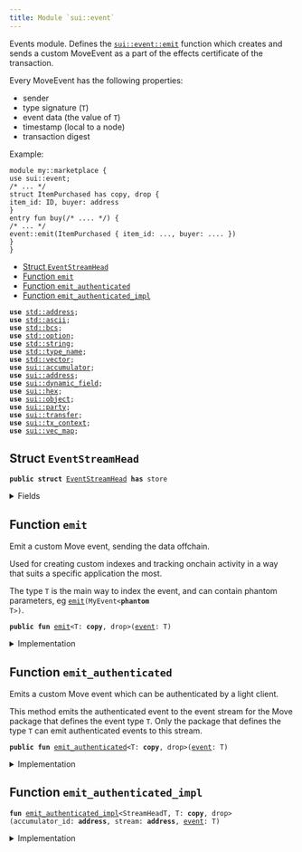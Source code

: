 ```yaml
---
title: Module `sui::event`
---
```


Events module. Defines the <code><a href="../sui/event.md#sui_event_emit">sui::event::emit</a></code> function which
creates and sends a custom MoveEvent as a part of the effects
certificate of the transaction.

Every MoveEvent has the following properties:
- sender
- type signature (<code>T</code>)
- event data (the value of <code>T</code>)
- timestamp (local to a node)
- transaction digest

Example:
```
module my::marketplace {
use sui::event;
/* ... */
struct ItemPurchased has copy, drop {
item_id: ID, buyer: address
}
entry fun buy(/* .... */) {
/* ... */
event::emit(ItemPurchased { item_id: ..., buyer: .... })
}
}
```


-  [Struct `EventStreamHead`](#sui_event_EventStreamHead)
-  [Function `emit`](#sui_event_emit)
-  [Function `emit_authenticated`](#sui_event_emit_authenticated)
-  [Function `emit_authenticated_impl`](#sui_event_emit_authenticated_impl)


<pre><code><b>use</b> <a href="../std/address.md#std_address">std::address</a>;
<b>use</b> <a href="../std/ascii.md#std_ascii">std::ascii</a>;
<b>use</b> <a href="../std/bcs.md#std_bcs">std::bcs</a>;
<b>use</b> <a href="../std/option.md#std_option">std::option</a>;
<b>use</b> <a href="../std/string.md#std_string">std::string</a>;
<b>use</b> <a href="../std/type_name.md#std_type_name">std::type_name</a>;
<b>use</b> <a href="../std/vector.md#std_vector">std::vector</a>;
<b>use</b> <a href="../sui/accumulator.md#sui_accumulator">sui::accumulator</a>;
<b>use</b> <a href="../sui/address.md#sui_address">sui::address</a>;
<b>use</b> <a href="../sui/dynamic_field.md#sui_dynamic_field">sui::dynamic_field</a>;
<b>use</b> <a href="../sui/hex.md#sui_hex">sui::hex</a>;
<b>use</b> <a href="../sui/object.md#sui_object">sui::object</a>;
<b>use</b> <a href="../sui/party.md#sui_party">sui::party</a>;
<b>use</b> <a href="../sui/transfer.md#sui_transfer">sui::transfer</a>;
<b>use</b> <a href="../sui/tx_context.md#sui_tx_context">sui::tx_context</a>;
<b>use</b> <a href="../sui/vec_map.md#sui_vec_map">sui::vec_map</a>;
</code></pre>



<a name="sui_event_EventStreamHead"></a>

## Struct `EventStreamHead`



<pre><code><b>public</b> <b>struct</b> <a href="../sui/event.md#sui_event_EventStreamHead">EventStreamHead</a> <b>has</b> store
</code></pre>



<details>
<summary>Fields</summary>


<dl>
<dt>
<code>mmr: vector&lt;vector&lt;u8&gt;&gt;</code>
</dt>
<dd>
 Merkle Mountain Range of all events in the stream.
</dd>
<dt>
<code>checkpoint_seq: u64</code>
</dt>
<dd>
 Checkpoint sequence number at which the event stream was written.
</dd>
<dt>
<code>num_events: u64</code>
</dt>
<dd>
 Number of events in the stream.
</dd>
</dl>


</details>

<a name="sui_event_emit"></a>

## Function `emit`

Emit a custom Move event, sending the data offchain.

Used for creating custom indexes and tracking onchain
activity in a way that suits a specific application the most.

The type <code>T</code> is the main way to index the event, and can contain
phantom parameters, eg <code><a href="../sui/event.md#sui_event_emit">emit</a>(MyEvent&lt;<b>phantom</b> T&gt;)</code>.


<pre><code><b>public</b> <b>fun</b> <a href="../sui/event.md#sui_event_emit">emit</a>&lt;T: <b>copy</b>, drop&gt;(<a href="../sui/event.md#sui_event">event</a>: T)
</code></pre>



<details>
<summary>Implementation</summary>


<pre><code><b>public</b> <b>native</b> <b>fun</b> <a href="../sui/event.md#sui_event_emit">emit</a>&lt;T: <b>copy</b> + drop&gt;(<a href="../sui/event.md#sui_event">event</a>: T);
</code></pre>



</details>

<a name="sui_event_emit_authenticated"></a>

## Function `emit_authenticated`

Emits a custom Move event which can be authenticated by a light client.

This method emits the authenticated event to the event stream for the Move package that
defines the event type <code>T</code>.
Only the package that defines the type <code>T</code> can emit authenticated events to this stream.


<pre><code><b>public</b> <b>fun</b> <a href="../sui/event.md#sui_event_emit_authenticated">emit_authenticated</a>&lt;T: <b>copy</b>, drop&gt;(<a href="../sui/event.md#sui_event">event</a>: T)
</code></pre>



<details>
<summary>Implementation</summary>


<pre><code><b>public</b> <b>fun</b> <a href="../sui/event.md#sui_event_emit_authenticated">emit_authenticated</a>&lt;T: <b>copy</b> + drop&gt;(<a href="../sui/event.md#sui_event">event</a>: T) {
    <b>let</b> stream_id = type_name::original_id&lt;T&gt;();
    <b>let</b> accumulator_addr = <a href="../sui/accumulator.md#sui_accumulator_accumulator_address">accumulator::accumulator_address</a>&lt;<a href="../sui/event.md#sui_event_EventStreamHead">EventStreamHead</a>&gt;(stream_id);
    <a href="../sui/event.md#sui_event_emit_authenticated_impl">emit_authenticated_impl</a>&lt;<a href="../sui/event.md#sui_event_EventStreamHead">EventStreamHead</a>, T&gt;(accumulator_addr, stream_id, <a href="../sui/event.md#sui_event">event</a>);
}
</code></pre>



</details>

<a name="sui_event_emit_authenticated_impl"></a>

## Function `emit_authenticated_impl`



<pre><code><b>fun</b> <a href="../sui/event.md#sui_event_emit_authenticated_impl">emit_authenticated_impl</a>&lt;StreamHeadT, T: <b>copy</b>, drop&gt;(accumulator_id: <b>address</b>, stream: <b>address</b>, <a href="../sui/event.md#sui_event">event</a>: T)
</code></pre>



<details>
<summary>Implementation</summary>


<pre><code><b>native</b> <b>fun</b> <a href="../sui/event.md#sui_event_emit_authenticated_impl">emit_authenticated_impl</a>&lt;StreamHeadT, T: <b>copy</b> + drop&gt;(
    accumulator_id: <b>address</b>,
    stream: <b>address</b>,
    <a href="../sui/event.md#sui_event">event</a>: T,
);
</code></pre>



</details>
